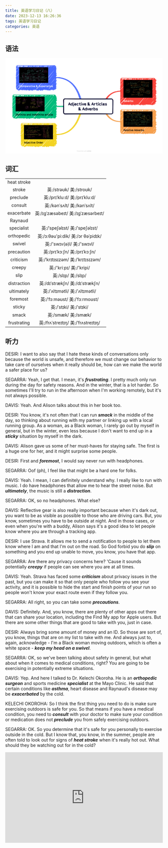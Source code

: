 ```yaml
---
title: 英语学习日记（八）
date: 2023-12-13 16:26:36
tags: 英语学习日记
categories: 英语
---
```


## 语法

![Adjective & Articles & Adverbs](./english-learning-diary-8/Adjective.png)

## 词汇

|||
|:---:|:---:|
|heat stroke| |
|stroke| 英:/strəʊk/ 美:/stroʊk/|
|preclude| 英:/prɪˈkluːd/ 美:/prɪˈkluːd/|
|consult| 英:/kənˈsʌlt/ 美:/kənˈsʌlt/|
|exacerbate| 英:/ɪɡˈzæsəbeɪt/ 美:/ɪɡˈzæsərbeɪt/|
|Raynaud| |
|specialist| 英:/ˈspeʃəlɪst/ 美:/ˈspeʃəlɪst/|
|orthopedic| 英:/ɔ:θəu'pi:dik/ 美:/ɔr θəˈpidɪk/|
|swivel| 英:/'swɪv(ə)l/ 美:/'swɪvl/|
|precaution| 英:/prɪˈkɔːʃn/ 美:/prɪˈkɔːʃn/|
|criticism| 英:/ˈkrɪtɪsɪzəm/ 美:/ˈkrɪtɪsɪzəm/|
|creepy| 英:/'kriːpɪ/ 美:/'kripi/|
|slip| 英:/slɪp/ 美:/slɪp/|
|distraction| 英:/dɪˈstrækʃn/ 美:/dɪˈstrækʃn/|
|ultimately| 英:/ˈʌltɪmətli/ 美:/ˈʌltɪmətli/|
|foremost| 英:/ˈfɔːməʊst/ 美:/ˈfɔːrmoʊst/|
|sticky| 英:/ˈstɪki/ 美:/ˈstɪki/|
|smack| 英:/smæk/ 美:/smæk/|
|frustrating| 英:/frʌˈstreɪtɪŋ/ 美:/ˈfrʌstreɪtɪŋ/|

## 听力

DESIR: I want to also say that I hate these kinds of conversations only because the world is unsafe, and therefore we must change our behavior to take care of ourselves when it really should be, how can we make the world a safer place for us?

SEGARRA: Yeah, I get that. I mean, it's ***frustrating***. I pretty much only run during the day for safety reasons. And in the winter, that is a lot harder. So sometimes I'll try to run in the afternoon when I'm working remotely, but it's not always possible.

DAVIS: Yeah. And Alison talks about this in her book too.

DESIR: You know, it's not often that I can run ***smack*** in the middle of the day, so thinking about running with my partner or linking up with a local running group. As a woman, as a Black woman, I rarely go out by myself in general, but in the winter, even less because I don't want to end up in a ***sticky*** situation by myself in the dark.

DAVIS: Alison gave us some of her must-haves for staying safe. The first is a huge one for her, and it might surprise some people.

DESIR: First and ***foremost***, I would say never run with headphones.

SEGARRA: Oof (ph), I feel like that might be a hard one for folks.

DAVIS: Yeah. I mean, I can definitely understand why. I really like to run with music. I do have headphones that allow me to hear the street noise. But ***ultimately***, the music is still a ***distraction***.

SEGARRA: OK, so no headphones. What else?

DAVIS: Reflective gear is also really important because when it's dark out, you want to be as visible as possible to those who are driving cars. But, you know, sometimes you have to be outside at night. And in those cases, or even when you're with a buddy, Alison says it's a good idea to let people know where you are through a tracking app.

DESIR: I use Strava. It allows me to send a notification to people to let them know where I am and that I'm out on the road. So God forbid you do ***slip*** on something and you end up unable to move, you know, you have that app.

SEGARRA: Are there any privacy concerns here? 'Cause it sounds potentially ***creepy*** if people can see where you are at all times.

DAVIS: Yeah. Strava has faced some ***criticism*** about privacy issues in the past, but you can make it so that only people who follow you see your activity, and it is possible to hide the start and finish points of your run so people won't know your exact route even if they follow you.

SEGARRA: All right, so you can take some ***precautions***.

DAVIS: Definitely. And, you know, there are plenty of other apps out there that can share your location, including the Find My app for Apple users. But there are some other things that are good to take with you, just in case.

DESIR: Always bring some amount of money and an ID. So those are sort of, you know, things that are on my list to take with me. And always just to, again, acknowledge - I'm a Black woman moving outdoors, which is often a white space - ***keep my head on a swivel***.

SEGARRA: OK, so we've been talking about safety in general, but what about when it comes to medical conditions, right? You are going to be exercising in potentially extreme situations.

DAVIS: Yep. And here I talked to Dr. Kelechi Okoroha. He is an ***orthopedic*** ***surgeon*** and sports medicine ***specialist*** at the Mayo Clinic. He said that certain conditions like ***asthma***, heart disease and Raynaud's disease may be ***exacerbated*** by the cold.

KELECHI OKOROHA: So I think the first thing you need to do is make sure exercising outdoors is safe for you. So that means if you have a medical condition, you need to ***consult*** with your doctor to make sure your condition or medication does not ***preclude*** you from safely exercising outdoors.

SEGARRA: OK. So you determine that it's safe for you personally to exercise outside in the cold. But I know that, you know, in the summer, people are often told to look out for signs of ***heat stroke*** when it's really hot out. What should they be watching out for in the cold?

<iframe src="https://www.npr.org/player/embed/1199885882/1216562931" width="100%" height="290" frameborder="0" scrolling="no" title="NPR embedded audio player"></iframe>
